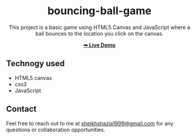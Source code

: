<div align = "center">
  
# bouncing-ball-game
This project is a basic game using HTML5 Canvas and JavaScript where a ball bounces to the location you click on the canvas.

<a href= "https://shaziasheikh01.github.io/Click-to-bouncing-ball-game/"><strong>➥ Live Demo</strong></a>

</div>

## Technogy used 
* HTML5 canvas
* css3
* JavaScript

## Contact 
Feel free to reach out to me at sheikhshazia1999@gmail.com for any questions or collaboration opportunities.

